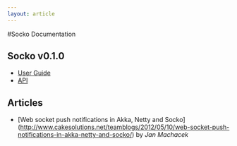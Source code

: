 ```yaml
---
layout: article
---
```

#Socko Documentation

## Socko v0.1.0

 - [User Guide](/docs/0.1.0/guides/user_guide.html)
 - [API](/docs/0.1.0/api/)
 

## Articles

- [Web socket push notifications in Akka, Netty and Socko] (http://www.cakesolutions.net/teamblogs/2012/05/10/web-socket-push-notifications-in-akka-netty-and-socko/)
  by _Jan Machacek_
